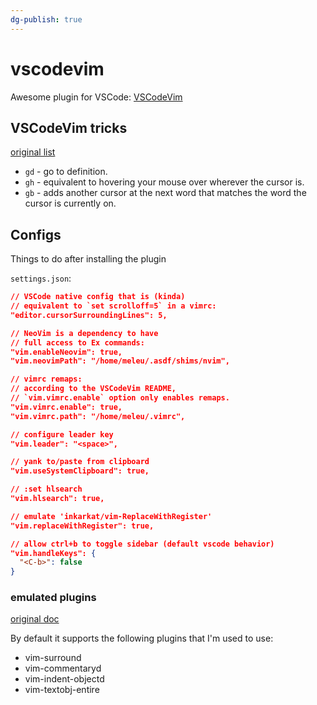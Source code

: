 ```yaml
---
dg-publish: true
---
```

# vscodevim

Awesome plugin for VSCode: [VSCodeVim](https://marketplace.visualstudio.com/items?itemName=vscodevim.vim)

## VSCodeVim tricks

[original list](https://github.com/VSCodeVim/Vim/blob/master/README.md#-vscodevim-tricks)

- `gd` - go to definition.
- `gh` - equivalent to hovering your mouse over wherever the cursor is.
- `gb` - adds another cursor at the next word that matches the word the cursor is currently on.


## Configs

Things to do after installing the plugin

`settings.json`:
```json
// VSCode native config that is (kinda)
// equivalent to `set scrolloff=5` in a vimrc:
"editor.cursorSurroundingLines": 5,

// NeoVim is a dependency to have
// full access to Ex commands:
"vim.enableNeovim": true,
"vim.neovimPath": "/home/meleu/.asdf/shims/nvim",

// vimrc remaps:
// according to the VSCodeVim README,
// `vim.vimrc.enable` option only enables remaps.
"vim.vimrc.enable": true,
"vim.vimrc.path": "/home/meleu/.vimrc",

// configure leader key
"vim.leader": "<space>",

// yank to/paste from clipboard
"vim.useSystemClipboard": true,

// :set hlsearch
"vim.hlsearch": true,

// emulate 'inkarkat/vim-ReplaceWithRegister'
"vim.replaceWithRegister": true,

// allow ctrl+b to toggle sidebar (default vscode behavior)
"vim.handleKeys": {
  "<C-b>": false
}
```


### emulated plugins

[original doc](https://github.com/VSCodeVim/Vim/blob/master/README.md#-emulated-plugins)

By default it supports the following plugins that I'm used to use:

- vim-surround
- vim-commentaryd
- vim-indent-objectd
- vim-textobj-entire



